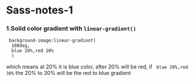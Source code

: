 # Sass-notes-1

### 1.Solid color gradient with `linear-gradient()`

```
 background-image:linear-gradient(
  100deg,
  blue 20%,red 20%
  )
```
which means at 20% it is blue color, after 20% will be red, if ` blue 20%,red 30%` the 20% to 30% will be the red to blue gradient


